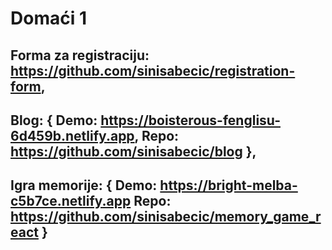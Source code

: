 # Domaći 1 
   ## Forma za registraciju: https://github.com/sinisabecic/registration-form,
   ## Blog: { Demo: https://boisterous-fenglisu-6d459b.netlify.app, Repo: https://github.com/sinisabecic/blog },
   ## Igra memorije: { Demo: https://bright-melba-c5b7ce.netlify.app Repo: https://github.com/sinisabecic/memory_game_react }

